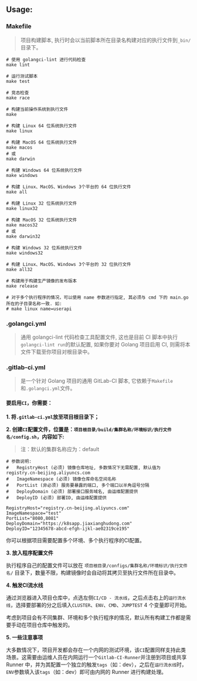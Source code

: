 ## Usage:

### Makefile

> 项目构建脚本, 执行时会以当前脚本所在目录名构建对应的执行文件到`_bin/`目录下。

```shell
# 使用 golangci-lint 进行代码检查
make lint

# 运行测试脚本
make test

# 竞态检查
make race

# 构建当前操作系统到执行文件
make

# 构建 Linux 64 位系统执行文件
make linux

# 构建 MacOS 64 位系统执行文件
make macos
# 或
make darwin

# 构建 Windows 64 位系统执行文件
make windows

# 构建 Linux、MacOS、Windows 3个平台的 64 位执行文件
make all

# 构建 Linux 32 位系统执行文件
make linux32

# 构建 MacOS 32 位系统执行文件
make macos32
# 或
make darwin32

# 构建 Windows 32 位系统执行文件
make windows32

# 构建 Linux、MacOS、Windows 3个平台的 32 位执行文件
make all32

# 构建用于构建生产镜像的发布版本
make release

# 对于多个执行程序的情况，可以使用 name 参数进行指定, 其必须与 cmd 下的 main.go 所在的子目录名称一致. 如:
# make linux name=userapi
```

### .golangci.yml

> 通用 golangci-lint 代码检查工具配置文件, 这也是目前 CI 脚本中执行`golangci-lint run`的默认配置, 如果你要对 Golang 项目启用 CI, 则需将本文件下载至你项目对根目录中。

### .gitlab-ci.yml

> 是一个针对 Golang 项目的通用 GitLab-CI 脚本, 它依赖于`Makefile`和`.golangci.yml`文件。

#### 要启用`CI`，你需要：

**1. 将`.gitlab-ci.yml`放至项目根目录下；**

**2. 创建`CI`配置文件，位置是：`项目根目录/build/集群名称/环境标识/执行文件名/config.sh`，内容如下:**

> 注：默认的集群名称应为：default

```shell script
# 参数说明:
#   RegistryHost (必须) 镜像仓库地址, 多数情况下无需配置, 默认值为 registry.cn-beijing.aliyuncs.com
#   ImageNamespace (必须) 镜像仓库命名空间名称
#   PortList (非必须) 服务要暴露的端口, 多个端口以半角逗号分隔
#   DeployDomain (必须) 部署接口服务域名, 由运维配置提供
#   DeployID (必须) 部署ID, 由运维配置提供

RegistryHost="registry.cn-beijing.aliyuncs.com"
ImageNamespace="test"
PortList="8080,8081"
DeployDomain="https://k8sapp.jiaxianghudong.com"
DeployID="12345678-abcd-efgh-ijkl-ae02319ce195"
```
你可以根据项目需要配置多个环境、多个执行程序的CI配置。

**3. 放入程序配置文件**

执行程序自己的配置文件可以放在 `项目根目录/configs/集群名称/环境标识/执行文件名/` 目录下，数量不限，构建镜像时会自动将其拷贝至执行文件所在目录中。

**4. 触发CI流水线**

通过浏览器进入项目仓库中，点选左侧`CI/CD - 流水线`，之后点击右上的`运行流水线`，选择要部署的分之后填入`CLUSTER`、`ENV`、`CMD`、`JUMPTEST` 4 个变量即可开始。

考虑到项目会有不同集群、环境和多个执行程序的情况，默认所有构建工作都是需要手动在项目仓库中触发的。

**5. 一些注意事项**

大多数情况下，项目开发都会存在一个内网的测试环境，该`CI`配置同样支持此类场景。这需要由运维人员在内网运行一个`Gitlab-CI-Runner`并注册到项目或共享 Runner 中，并为其配置一个独立的触发`tags`（如：dev），之后在`运行流水线`时，`ENV`参数填入该`tags`（如：dev）即可由内网的 Runner 进行构建处理。